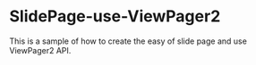 # SlidePage-use-ViewPager2
This is a sample of how to create the easy of slide page and use ViewPager2 API.
